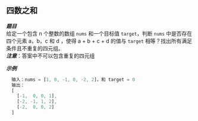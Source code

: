 ## 四数之和

***题目***   
给定一个包含 n 个整数的数组 `nums` 和一个目标值 `target`，判断 `nums` 中是否存在四个元素 a，b，c 和 d ，使得 a + b + c + d 的值与 `target` 相等？找出所有满足条件且不重复的四元组。  
***注意***：答案中不可以包含重复的四元组

***示例***
``` javascript
  输入：nums = [1, 0, -1, 0, -2, 2]，和 target = 0
  输出：
  [
    [-1,  0, 0, 1],
    [-2, -1, 1, 2],
    [-2,  0, 0, 2]
  ]
```
